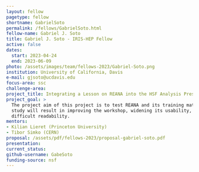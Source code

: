 ```yaml
---
layout: fellow
pagetype: fellow
shortname: GabrielSoto
permalink: /fellows/GabrielSoto.html
fellow-name: Gabriel J. Soto
title: Gabriel J. Soto - IRIS-HEP Fellow
active: false
dates:
  start: 2023-04-24
  end: 2023-06-09
photo: /assets/images/team/fellows-2023/Gabriel-Soto.png
institution: University of California, Davis
e-mail: gjsoto@ucdavis.edu
focus-area: ssc
challenge-area:
project_title: Integrating a Lesson on REANA into the HSF Analysis Preservation Training
project_goal: >
  The project aim of this project is to test REANA and its training material. This
  study will result in improving the workshop, widening its usability, and mitigating
  difficult readability.
mentors:
- Kilian Lieret (Princeton University)
- Tibor Simko (CERN)
proposal: /assets/pdf/fellows-2023/proposal-gabriel-soto.pdf
presentation:
current_status:
github-username: GabeSoto
funding-source: nsf
---
```

